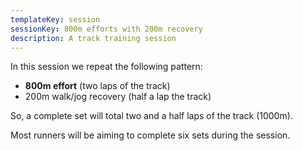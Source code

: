 ```yaml
---
templateKey: session
sessionKey: 800m efforts with 200m recovery
description: A track training session
---
```

In this session we repeat the following pattern:

* **800m effort** (two laps of the track)
* 200m walk/jog recovery (half a lap the track)

So, a complete set will total two and a half laps of the track (1000m).

Most runners will be aiming to complete six sets during the session.
